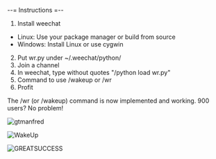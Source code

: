 --= Instructions =--


1. Install weechat
  * Linux: Use your package manager or build from source
  * Windows: Install Linux or use cygwin
2. Put wr.py under ~/.weechat/python/
3. Join a channel
4. In weechat, type without quotes "/python load wr.py"
5. Command to use /wakeup or /wr
6. Profit

The /wr (or /wakeup) command is now implemented and working. 900 users? No problem!

![gtmanfred](http://expectusafterlun.ch/homo.png)


![WakeUp](http://i.imagebanana.com/img/xc33lbua/weechat0.3.8_090.png)


![GREATSUCCESS](http://ompldr.org/vZ20zOA)
